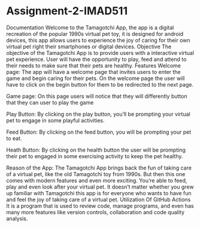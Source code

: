 # Assignment-2-IMAD511
Documentation 
Welcome to the Tamagotchi App, the app is a digital recreation of the popular 1990s virtual pet toy, it is designed for android devices, this app allows users to experience the joy of caring for their own virtual pet right their smartphones or digital devices.
Objective 
The objective of the Tamagotchi App is to provide users with a interactive virtual pet experience. User will have the opportunity to play, feed and attend to their needs to make sure that their pets are healthy. 
Features 
Welcome page:
The app will have a welcome page that invites users to enter the game and begin caring for their pets. 
On the welcome page the user will have to click on the begin button for them to be redirected to the next page.
 

Game page:
On this page users will notice that they will differently button that they can user to play the game 
 




Play Button:
By clicking on the play button, you’ll be prompting your virtual pet to engage in some playful activities.
 







Feed Button:
By clicking on the feed button, you will be prompting your pet to eat.
 


Heath Button:
By clicking on the health button the user will be prompting their pet to engaged in some exercising activity to keep the pet healthy.
 
 
Reason of the App:
The Tamagotchi App brings back the fun of taking care of a virtual pet, like the old Tamagotchi toy from 1990s. But then this one comes with modern features and even more exciting. You’re able to feed, play and even look after your virtual pet. It doesn’t matter whether you grew up familiar with Tamagotchi this app is for everyone who wants to have fun and feel the joy of taking care of a virtual pet.
Utilization Of GitHub Actions 
It is a program that is used to review code, manage programs, and even has many more features like version controls, collaboration and code quality analysis. 
